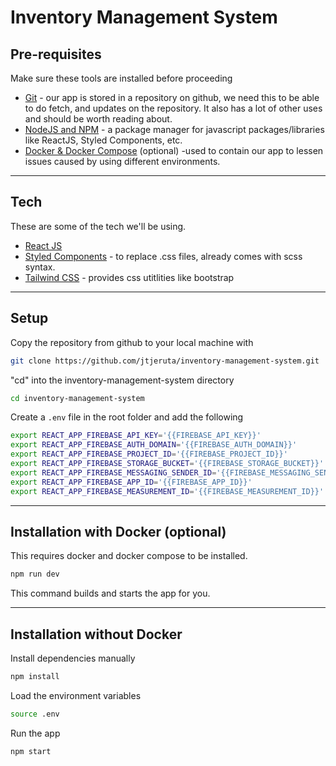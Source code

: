 # Inventory Management System

## Pre-requisites

Make sure these tools are installed before proceeding

-   [Git](https://git-scm.com/) - our app is stored in a repository on github, we need this to be able to do fetch, and updates on the repository. It also has a lot of other uses and should be worth reading about.
-   [NodeJS and NPM](https://nodejs.org/en/) - a package manager for javascript packages/libraries like ReactJS, Styled Components, etc.
- [Docker & Docker Compose](https://docs.docker.com/) (optional) -used to contain our app to lessen issues caused by using different environments.

---

## Tech

These are some of the tech we'll be using.

-   [React JS](https://reactjs.org/docs/getting-started.html)
-   [Styled Components](https://styled-components.com/docs/basics#getting-started) - to replace .css files, already comes with scss syntax.
-   [Tailwind CSS](https://tailwindcss.com/docs/padding) - provides css utitlities like bootstrap

---

## Setup

Copy the repository from github to your local machine with

```bash
git clone https://github.com/jtjeruta/inventory-management-system.git
```

"cd" into the inventory-management-system directory

```bash
cd inventory-management-system
```

Create a `.env` file in the root folder and add the following

```bash
export REACT_APP_FIREBASE_API_KEY='{{FIREBASE_API_KEY}}'
export REACT_APP_FIREBASE_AUTH_DOMAIN='{{FIREBASE_AUTH_DOMAIN}}'
export REACT_APP_FIREBASE_PROJECT_ID='{{FIREBASE_PROJECT_ID}}'
export REACT_APP_FIREBASE_STORAGE_BUCKET='{{FIREBASE_STORAGE_BUCKET}}'
export REACT_APP_FIREBASE_MESSAGING_SENDER_ID='{{FIREBASE_MESSAGING_SENDER_ID}}'
export REACT_APP_FIREBASE_APP_ID='{{FIREBASE_APP_ID}}'
export REACT_APP_FIREBASE_MEASUREMENT_ID='{{FIREBASE_MEASUREMENT_ID}}'
```

---

## Installation with Docker (optional)

This requires docker and docker compose to be installed.

```bash
npm run dev
```

This command builds and starts the app for you.

---

## Installation without Docker

Install dependencies manually

```bash
npm install
```

Load the environment variables

```bash
source .env
```

Run the app

```bash
npm start
```
